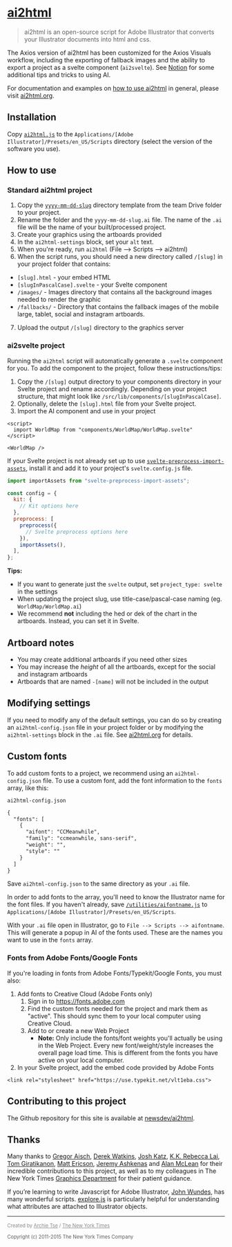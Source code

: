 # [ai2html](http://ai2html.org)

> ai2html is an open-source script for Adobe Illustrator that converts your Illustrator documents into html and css.

The Axios version of ai2html has been customized for the Axios Visuals workflow, including the exporting of fallback images and the ability to export a project as a svelte component (`ai2svelte`). See [Notion](https://www.notion.so/axios-editorial/ai2html-Tips-Tricks-78dcfbf163554dff9d88f4cc0fb2e8d8?pvs=4) for some additional tips and tricks to using AI.

For documentation and examples on [how to use ai2html](http://ai2html.org) in general, please visit [ai2html.org](http://ai2html.org).

## Installation

Copy [`ai2html.js`](/ai2html.js) to the `Applications/[Adobe Illustrator]/Presets/en_US/Scripts` directory (select the version of the software you use).

## How to use

### Standard ai2html project

1. Copy the [`yyyy-mm-dd-slug`](https://drive.google.com/drive/folders/1jmfOOwgOvkL371FKiGZVEr-4hr19rSSS) directory template from the team Drive folder to your project.
2. Rename the folder and the `yyyy-mm-dd-slug.ai` file. The name of the `.ai` file will be the name of your built/processed project.
3. Create your graphics using the artboards provided
4. In the `ai2html-settings` block, set your `alt` text.
5. When you're ready, run `ai2html` (File --> Scripts --> ai2html)
6. When the script runs, you should need a new directory called `/[slug]` in your project folder that contains:

- `[slug].html` - your embed HTML
- `[slugInPascalCase].svelte` - your Svelte component
- `/images/` - Images directory that contains all the background images needed to render the graphic
- `/fallbacks/` - Directory that contains the fallback images of the mobile large, tablet, social and instagram artboards.

7. Upload the output `/[slug]` directory to the graphics server

### ai2svelte project

Running the `ai2html` script will automatically generate a `.svelte` component for you. To add the component to the project, follow these instructions/tips:

1. Copy the `/[slug]` output directory to your components directory in your Svelte project and rename accordingly. Depending on your project structure, that might look like `/src/lib/components/[slugInPascalCase]`.
2. Optionally, delete the `[slug].html` file from your Svelte project.
3. Import the AI component and use in your project

```svelte
<script>
  import WorldMap from "components/WorldMap/WorldMap.svelte"
</script>

<WorldMap />
```

If your Svelte project is not already set up to use [`svelte-preprocess-import-assets`](https://github.com/bluwy/svelte-preprocess-import-assets), install it and add it to your project's `svelte.config.js` file.

```js
import importAssets from "svelte-preprocess-import-assets";

const config = {
  kit: {
    // Kit options here
  },
  preprocess: [
    preprocess({
      // Svelte preprocess options here
    }),
    importAssets(),
  ],
};
```

**Tips:**

- If you want to generate just the `svelte` output, set `project_type: svelte` in the settings
- When updating the project slug, use title-case/pascal-case naming (eg. `WorldMap/WorldMap.ai`)
- We recommend **not** including the hed or dek of the chart in the artboards. Instead, you can set it in Svelte.

## Artboard notes

- You may create additional artboards if you need other sizes
- You may increase the _height_ of all the artboards, except for the social and instagram artboards
- Artboards that are named `-[name]` will not be included in the output

## Modifying settings

If you need to modify any of the default settings, you can do so by creating an `ai2html-config.json` file in your project folder or by modifying the `ai2html-settings` block in the `.ai` file. See [ai2html.org](http://ai2html.org/#settings) for details.

## Custom fonts

To add custom fonts to a project, we recommend using an `ai2html-config.json` file. To use a custom font, add the font information to the `fonts` array, like this:

`ai2html-config.json`

```txt
{
  "fonts": [
    {
      "aifont": "CCMeanwhile",
      "family": "ccmeanwhile, sans-serif",
      "weight": "",
      "style": ""
    }
  ]
}

```

Save `ai2html-config.json` to the same directory as your `.ai` file.

In order to add fonts to the array, you'll need to know the Illustrator name for the font files. If you haven't already, save [`/utilities/aifontname.js`](https://github.com/axiosvisuals/ai2html/blob/main/utilities/aifontname.js) to `Applications/[Adobe Illustrator]/Presets/en_US/Scripts`.

With your `.ai` file open in Illustrator, go to `File --> Scripts --> aifontname`. This will generate a popup in AI of the fonts used. These are the names you want to use in the `fonts` array.

### Fonts from Adobe Fonts/Google Fonts

If you're loading in fonts from Adobe Fonts/Typekit/Google Fonts, you must also:

1. Add fonts to Creative Cloud (Adobe Fonts only)
   1. Sign in to https://fonts.adobe.com
   2. Find the custom fonts needed for the project and mark them as "active". This should sync them to your local computer using Creative Cloud.
   3. Add to or create a new Web Project
      - **Note:** Only include the fonts/font weights you'll actually be using in the Web Project. Every new font/weight/style increases the overall page load time. This is different from the fonts you have active on your local computer.
2. In your Svelte project, add the embed code provided by Adobe Fonts

```
<link rel="stylesheet" href="https://use.typekit.net/vlt1eba.css">
```

## Contributing to this project

The Github repository for this site is available at [newsdev/ai2html](https://github.com/newsdev/ai2html).

## Thanks

Many thanks to [Gregor Aisch](https://twitter.com/driven_by_data), [Derek Watkins](https://twitter.com/dwtkns), [Josh Katz](https://twitter.com/jshkatz), [K.K. Rebecca Lai](https://twitter.com/kkrebeccalai), [Tom Giratikanon](https://twitter.com/giratikanon), [Matt Ericson](https://twitter.com/mericson), [Jeremy Ashkenas](https://twitter.com/jashkenas) and [Alan McLean](https://twitter.com/alanmclean) for their incredible contributions to this project, as well as to my colleagues in The New York Times [Graphics Department](https://twitter.com/nytgraphics) for their patient guidance.

If you’re learning to write Javascript for Adobe Illustrator, [John Wundes](http://www.wundes.com/JS4AI/), has many wonderful scripts. [explore.js](http://www.wundes.com/JS4AI/explore.js) is particularly helpful for understanding what attributes are attached to Illustrator objects.

---

<p style="font-size:.8em;opacity:0.5;">Created by <a href="https://twitter.com/archietse">Archie Tse</a> / <a href="https://github.com/newsdev">The New York Times</a></p>

<p style="font-size:.8em;opacity:0.7;">Copyright (c) 2011-2015 The New York Times Company</p>
